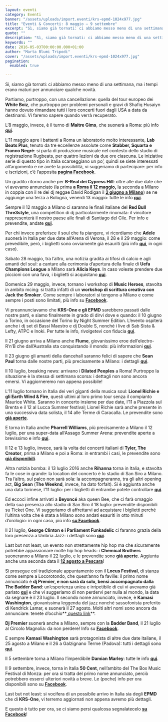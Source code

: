```yaml
---
layout: eventi
category: Eventi
banner: "/assets/uploads/import.eventi/krs-epmd-1024x977.jpg"
title: "Eventi & Concerti: 8 maggio – 9 settembre"
excerpt: "Sì, siamo già tornati: ci abbiamo messo meno di una settimana, ma i tempi erano maturi per annunciare qualche novità. Partiamo, purtroppo, con una cancellazione: quella del tour europeo dei White Boiz, che purtroppo per problemi personali e gravi di Shafiq Husaiyn hanno dovuto rimandare tutti i loro concerti fuori dagli USA a data da destinarsi. [&hellip"
quote: ""
description: "Sì, siamo già tornati: ci abbiamo messo meno di una settimana, ma i tempi erano maturi per annunciare qualche novità. Partiamo, purtroppo, con una cancellazione: quella del tour europeo dei White Boiz, che purtroppo per problemi personali e gravi di Shafiq Husaiyn hanno dovuto rimandare tutti i loro concerti fuori dagli USA a data da destinarsi. [&hellip"
keywords: ""
date: 2016-05-03T00:00:00.000+01:00
author: "Marta Blumi Tripodi"
cover: "/assets/uploads/import.eventi/krs-epmd-1024x977.jpg"
pagination:
  enabled: true

---
```


Sì, siamo già tornati: ci abbiamo messo meno di una settimana, ma i tempi erano maturi per annunciare qualche novità.

Partiamo, purtroppo, con una cancellazione: quella del tour europeo dei **White Boiz**, che purtroppo per problemi personali e gravi di Shafiq Husaiyn hanno dovuto rimandare tutti i loro concerti fuori dagli USA a data da destinarsi. Vi faremo sapere quando verrà recuperato.

L’8 maggio, invece, è il turno di **Maitre Gims**, che suonerà a Roma: più info [**qui**](http://www.qubedisco.com/).

L’11 maggio apre i battenti a Roma un laboratorio molto interessante, **Lab Beats Plus**, tenuto da tre eccellenze assolute come **Stabber, Squarta e Franco Negrè**: si parla di produzione musicale nel contesto dello studio di registrazione Rugbeats, per quattro lezioni da due ore ciascuna. Le iniziative serie di questo tipo in Italia scarseggiano un po’, quindi se siete interessati all’argomento e ne avete la possibilità, vi suggeriamo di partecipare: per info e iscrizioni, c’è l’apposita [**pagina Facebook**](https://www.facebook.com/events/208794872839469/).

Un gradito ritorno anche per **B-Real dei Cypress Hill**: oltre alle due date che vi avevamo annunciato (la prima **[a Roma il 12 maggio,](https://www.facebook.com/events/1531387367157832/)** la seconda a Milano in coppia con il re dei dj reggae David Rodigan il **[2 giugno a Milano](http://www.circolomagnolia.it/evento/3226/B-REAL-of-CYPRESS-HILL-DEMRICK-RODIGAN-and-more)**) se ne aggiunge una terza a Bologna, venerdì 13 maggio: tutte le info [**qui**](https://www.facebook.com/events/955343431216459/).

Sempre il 12 maggio a Milano ci saranno le finali italiane del **Red Bull Thre3style**, una competition di dj particolarmente rinomata: il vincitore rappresenterà il nostro paese alle finali di Santiago del Cile. Per info e prevendite, andate **[qui](http://www.mailticket.it/evento/7917)**.

Per chi invece preferisce il soul che fa piangere, vi ricordiamo che **Adele** suonerà in Italia per due date all’Arena di Verona, il 28 e il 29 maggio: come prevedibile, però, i biglietti sono ovviamente già esauriti (più info **[qui](http://www.dalessandroegalli.com/events/372/adele)**, in ogni caso).

Sabato 28 maggio, tra l’altro, una notizia gradita ai tifosi di calcio e agli amanti del soul: a cantare alla cerimonia d’apertura della finale di **Uefa Champions League** a Milano sarà **Alicia Keys**. In caso voleste prendere due piccioni con una fava, i biglietti si acquistano [**qui**](http://it.uefa.com/uefachampionsleague/ticketing/index.html).

Domenica 29 maggio, invece, tornano i workshop di **Music Heroes**, stavolta in ambito mcing: si tratta infatti di un **workshop di scrittura creativa con Jack the Smoker**. Come sempre i laboratori si tengono a Milano e come sempre i posti sono limitati, più info su [**Facebook**](https://www.facebook.com/events/1557328394564371/).

Vi preannunciavamo che **KRS-One e gli EPMD** sarebbero passati dalle nostre parti, e siamo finalmente in grado di dirvi dove e quando: il 10 giugno a Torino, in occasione del Torino by Night Summer Edition. L’evento ospiterà anche i dj set di Bassi Maestro e dj Double S, nonché i live di Sab Sista & Lefty, ATPC e Inoki. Per tutte le info, rivolgetevi con fiducia [**qui**](https://www.facebook.com/events/108250062921038/).

Il 21 giugno arriva a Milano anche **Flume**, giovanissimo eroe dell’electro-R’n’B che dall’Australia sta conquistando il mondo: più informazioni [**qui**](https://www.facebook.com/events/547476328710854/).

Il 23 giugno gli amanti della dancehall saranno felici di sapere che **Sean Paul** torna dalle nostre parti, più precisamente a Milano: i dettagli **[qui](https://www.facebook.com/events/1568012920176917/)**.

Il 10 luglio, breaking news: arrivano i **Dilated Peoples** a Roma! Purtroppo la situazione è la stessa di settimana scorsa: i dettagli non sono ancora emersi. Vi aggiorneremo non appena possibile!

L’11 luglio tornano in Italia dei veri giganti della musica soul: **Lionel Richie e gli Earth Wind & Fire**, questi ultimi al loro primo tour senza il compianto Maurice White. Saranno in concerto insieme per due date, l’11 a Piazzola sul Brenta e il 12 al Lucca Summer festival; Lionel Richie sarà anche presente in una successiva data solista, il 14 alle Terme di Caracalla. Le prevendite sono **[già aperte](http://www.ticketone.it/tickets.html?affiliate=IGA&doc=erdetaila&fun=erdetail&erid=1582338&includeOnlybookable=true&xtor=SEC-303030332-GOO)**.

E torna in Italia anche **Pharrell Williams**, più precisamente a Milano il 12 luglio, per una super-data all’Assago Summer Arena: prevendite aperte a brevissimo e info **[qui](https://www.facebook.com/events/218761501834997/)**.

Il 12 e 13 luglio, invece, sarà la volta dei concerti italiani di **Tyler, The Creator**, prima a Milano e poi a Roma: in entrambi i casi, le prevendite sono **[già disponibili](http://www.vivoconcerti.com/artisti/tyler-the-creator)**.

Altra notizia bomba: il 13 luglio 2016 anche **Rihanna** torna in Italia, e stavolta fa le cose in grande: la location del concerto è lo stadio di San Siro a Milano. Tra l’altro, sul palco non sarà sola: la accompagneranno, tra gli altri opening act, **Big Sean** (**The Weeknd**, invece, ha dato forfait). Si è aggiunta anche una data torinese, l’11 luglio: per i biglietti di entrambe potete controllare **[qui](https://www.livenation.it/show/788444/rihanna-anti-world-tour/milano/2016-07-13/it)**.

Ed eccoci infine arrivati a **Beyoncé** aka queen Bee, che ci farà omaggio della sua presenza allo stadio di San Siro il 18 luglio: prevendite disponibili su Ticket One. Vi suggeriamo di affrettarvi ad acquistare i biglietti perché l’ultima volta che è stata a Milano sono andati esauriti in otto minuti d’orologio: in ogni caso, più info **[su Facebook](https://www.facebook.com/events/1668905290064018/)**.

Il 21 luglio, **George Clinton e i Parliament Funkadelic** ci faranno grazia della loro presenza a Umbria Jazz: i dettagli sono **[qui](http://www.umbriajazz.com/pagine/15-luglio)**.

Last but not least, un evento non strettamente hip hop ma che sicuramente potrebbe appassionare molte hip hop heads: i **Chemical Brothers** suoneranno a Milano il 22 luglio, e le prevendite sono **[già aperte](http://www.ticketone.it/the-chemical-brothers-biglietti.html?affiliate=ITT&doc=artistPages/tickets&fun=artist&action=tickets&kuid=458808)**. Aggiunta anche una seconda data il **[12 agosto a Pescara](http://www.circolomagnolia.it/evento/3226/B-REAL-of-CYPRESS-HILL-DEMRICK-RODIGAN-and-more)**!

Si prosegue col tradizionale appuntamento con il **Locus Festival**, di stanza come sempre a Locorotondo, che quest’anno fa faville: il primo nome annunciato è **dj Premier, e non sarà da solo, bensì accompagnato dalla The Badder Band**: un’esperienza unica e irripetibile di cui vi avevamo già parlato **[qui](https://hotmc.com/dj-premier-e-in-tour-con-una-band-ecco-il-video-della-loro-performance/)** e che vi suggeriamo di non perdervi per nulla al mondo, la data da segnare è il 23 luglio. Il secondo nome annunciato, invece, è **Kamasi Washington**, giovanissima leggenda del jazz nonché sassofonista preferito di Kendrick Lamar, e suonerà il 27 agosto. Molti altri nomi sono ancora da annunciare: tenete d’occhio**[ questo link](http://www.locusfestival.it/)**.

**Dj Premier** suonerà anche a Milano, sempre con la **Badder Band**, il 21 luglio al Circolo Magnolia: da non perdere! Info su [**Facebook**](https://www.facebook.com/events/1767296840166808/).

E sempre **Kamasi Washington** sarà protagonista di altre due date italiane, il 25 agosto a Milano e il 26 a Galzignano Terme (Padova): tutti i dettagli sono **[qui](http://www.radarconcerti.com/)**.

Il 5 settembre torna a Milano l’imperdibile **Damian Marley**: tutte le info [**qui**](https://www.facebook.com/events/1675587356042699/).

Il 9 settembre, invece, torna in Italia **50 Cent**, nell’ambito del The Box Music Festival di Monza: per ora si tratta del primo nome annunciato, perciò potrebbero esserci ulteriori novità a breve. Le (poche) info per ora disponibili sono su [**Facebook**](https://www.facebook.com/events/1005890956169275/).

Last but not least: si vocifera di un possibile arrivo in Italia sia degli **EPMD** che di **KRS-One**, vi terremo aggiornati non appena avremo più dettagli.

E questo è tutto per ora, se ci siamo persi qualcosa segnalatecelo **[su Facebook](https://www.facebook.com/hotmcmag/)**!